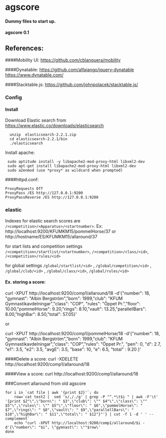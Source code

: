 # agscore
#### Dummy files to start up.
#### agscore 0.1
## References:

####Mobility UI:
https://github.com/cblanquera/mobility

####Dynatable:
https://github.com/alfajango/jquery-dynatable
https://www.dynatable.com/

####Stacktable.js:
https://github.com/johnpolacek/stacktable.js/

### Config
#### Install 
Download Elastic search from https://www.elastic.co/downloads/elasticsearch
```
  unzip  elasticsearch-2.2.1.zip 
  cd elasticsearch-2.2.1/bin
  ./elasticsearch
```
Install apache:
```
 sudo aptitude install -y libapache2-mod-proxy-html libxml2-dev
 sudo apt-get install libapache2-mod-proxy-html libxml2-dev
 sudo a2enmod (use *proxy* as wildcard when prompted)
```
####httpd.conf:
```
ProxyRequests Off
ProxyPass /ES http://127.0.0.1:9200
ProxyPassReverse /ES http://127.0.0.1:9200
```

### elastic
Indexes for elastic search scores are `/<competition>/<Apparatus>/<startnumber>`. Ex: http://localhost:9200/KFUMKM15/pommelHorse/37 or http://hostname/ES/KFUMKM15/allaround/37 

for start lists and competition settings `/<competition>/startlist/<startnumber>`, `/<competition>/class/<id>`, `/<competition>/rules/<id>`

for global settings `/global/startlist/<id>` , `/global/competition/<id>` , `/global/club/<id>` , `/global/class/<id>`, `/global/rules/<id>`

#### Ex. storing a score:
curl -XPUT http://localhost:9200/comp1/allaround/18 -d'{"number": 18, "gymnast": "Albin Bergström","born": 1999,"club": "KFUM Gymnastikavdelningar","class": "COP", "rules": "Öppet Pr.","floor": 10.00,"pommelHorse": 9.20,"rings": 8.10,"vault": 13.25,"parallellBars": 8.00,"highBar": 8.50,"total": 57.05}'

or

curl -XPUT http://localhost:9200/comp1/pommelHorse/18 -d'{"number": 18, "gymnast": "Albin Bergström","born": 1999,"club": "KFUM Gymnastikavdelningar","class": "COP","rules": "Öppet Pr.", "pen": 0, "d": 2.7, "e1": 3.5, "e2": 3.5, "avgE": 3.5, "base": 10, "e": 6.5, "total" : 9.20 }'

####Delete a score:
curl -XDELETE http://localhost:9200/comp1/allaround/18

####View a score:
curl http://localhost:9200/comp1/allaround/18



###Convert allaround from old agscore
```
for i in `cat file | awk '{print $2}'`; do
	row=`cat test2 |  sed 's/,/./g' | grep -P "^.*\t$i " | awk -F'\t' '{print $2"\",\"born\": " $3",\"club\": \"" $4"\",\"class\": \"" $5"\",\"rules\": \"" $5"\",\"floor\": " $6",\"pommelHorse\": " $7",\"rings\": " $8",\"vault\": " $9",\"parallellBars\": " $10",\"highBar\": " $11",\"total\": " $12"}"'} | cut -f 1 -d ' ' --complement` 
	echo "curl -XPUT http://localhost:9200/comp1/allaround/$i -d'{\"number\": "$i", \"gymnast\": \""$row\'
done
```
